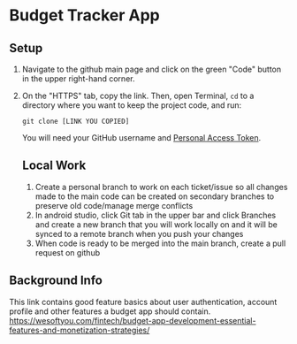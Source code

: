 # Budget Tracker App

## Setup
1. Navigate to the github main page and click on the green "Code" button in the upper right-hand corner.
2. On the "HTTPS" tab, copy the link. Then, open Terminal, `cd` to a directory where you want to keep the project code, and run:
   
    ```git clone [LINK YOU COPIED]```
   
   You will need your GitHub username and [Personal Access Token](https://docs.github.com/en/authentication/keeping-your-account-and-data-secure/managing-your-personal-access-tokens).

   ## Local Work
   1. Create a personal branch to work on each ticket/issue so all changes made to the main code can be created on secondary branches to preserve old code/manage merge conflicts
   2. In android studio, click Git tab in the upper bar and click Branches and create a new branch that you will work locally on and it will be synced to a remote branch when you push your changes
   3. When code is ready to be merged into the main branch, create a pull request on github
## Background Info
This link contains good feature basics about user authentication, account profile and other features a budget app should contain.
https://wesoftyou.com/fintech/budget-app-development-essential-features-and-monetization-strategies/
